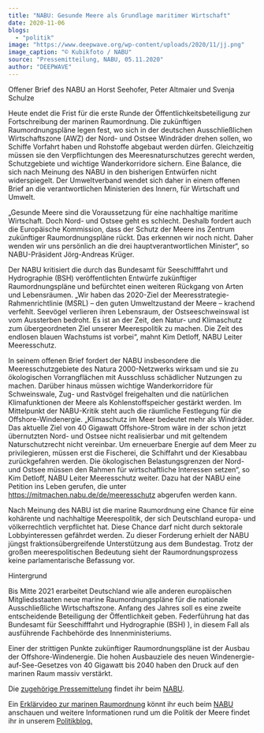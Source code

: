 ```yaml
---
title: "NABU: Gesunde Meere als Grundlage maritimer Wirtschaft"
date: 2020-11-06
blogs: 
  - "politik"
image: "https://www.deepwave.org/wp-content/uploads/2020/11/jj.png"
image_caption: "© Kubikfoto / NABU"
source: "Pressemitteilung, NABU, 05.11.2020"
author: "DEEPWAVE"
---
```


Offener Brief des NABU an Horst Seehofer, Peter Altmaier und Svenja Schulze

Heute endet die Frist für die erste Runde der Öffentlichkeitsbeteiligung zur Fortschreibung der marinen Raumordnung. Die zukünftigen Raumordnungspläne legen fest, wo sich in der deutschen Ausschließlichen Wirtschaftszone (AWZ) der Nord- und Ostsee Windräder drehen sollen, wo Schiffe Vorfahrt haben und Rohstoffe abgebaut werden dürfen. Gleichzeitig müssen sie den Verpflichtungen des Meeresnaturschutzes gerecht werden, Schutzgebiete und wichtige Wanderkorridore sichern. Eine Balance, die sich nach Meinung des NABU in den bisherigen Entwürfen nicht widerspiegelt. Der Umweltverband wendet sich daher in einem offenen Brief an die verantwortlichen Ministerien des Innern, für Wirtschaft und Umwelt.

„Gesunde Meere sind die Voraussetzung für eine nachhaltige maritime Wirtschaft. Doch Nord- und Ostsee geht es schlecht. Deshalb fordert auch die Europäische Kommission, dass der Schutz der Meere ins Zentrum zukünftiger Raumordnungspläne rückt. Das erkennen wir noch nicht. Daher wenden wir uns persönlich an die drei hauptverantwortlichen Minister“, so NABU-Präsident Jörg-Andreas Krüger.

Der NABU kritisiert die durch das Bundesamt für Seeschifffahrt und Hydrographie (BSH) veröffentlichten Entwürfe zukünftiger Raumordnungspläne und befürchtet einen weiteren Rückgang von Arten und Lebensräumen. „Wir haben das 2020-Ziel der Meeresstrategie-Rahmenrichtlinie (MSRL) – den guten Umweltzustand der Meere – krachend verfehlt. Seevögel verlieren ihren Lebensraum, der Ostseeschweinswal ist vom Aussterben bedroht. Es ist an der Zeit, den Natur- und Klimaschutz zum übergeordneten Ziel unserer Meerespolitik zu machen. Die Zeit des endlosen blauen Wachstums ist vorbei“, mahnt Kim Detloff, NABU Leiter Meeresschutz.

In seinem offenen Brief fordert der NABU insbesondere die Meeresschutzgebiete des Natura 2000-Netzwerks wirksam und sie zu ökologischen Vorrangflächen mit Ausschluss schädlicher Nutzungen zu machen. Darüber hinaus müssen wichtige Wanderkorridore für Schweinswale, Zug- und Rastvögel freigehalten und die natürlichen Klimafunktionen der Meere als Kohlenstoffspeicher gestärkt werden. Im Mittelpunkt der NABU-Kritik steht auch die räumliche Festlegung für die Offshore-Windenergie. „Klimaschutz im Meer bedeutet mehr als Windräder. Das aktuelle Ziel von 40 Gigawatt Offshore-Strom wäre in der schon jetzt übernutzten Nord- und Ostsee nicht realisierbar und mit geltendem Naturschutzrecht nicht vereinbar. Um erneuerbare Energie auf dem Meer zu privilegieren, müssen erst die Fischerei, die Schiffahrt und der Kiesabbau zurückgefahren werden. Die ökologischen Belastungsgrenzen der Nord- und Ostsee müssen den Rahmen für wirtschaftliche Interessen setzen“, so Kim Detloff, NABU Leiter Meeresschutz weiter. Dazu hat der NABU eine Petition ins Leben gerufen, die unter https://mitmachen.nabu.de/de/meeresschutz abgerufen werden kann.

Nach Meinung des NABU ist die marine Raumordnung eine Chance für eine kohärente und nachhaltige Meerespolitik, der sich Deutschland europa- und völkerrechtlich verpflichtet hat. Diese Chance darf nicht durch sektorale Lobbyinteressen gefährdet werden. Zu dieser Forderung erhielt der NABU jüngst fraktionsübergreifende Unterstützung aus dem Bundestag. Trotz der großen meerespolitischen Bedeutung sieht der Raumordnungsprozess keine parlamentarische Befassung vor.

Hintergrund

Bis Mitte 2021 erarbeitet Deutschland wie alle anderen europäischen Mitgliedsstaaten neue marine Raumordnungspläne für die nationale Ausschließliche Wirtschaftszone. Anfang des Jahres soll es eine zweite entscheidende Beteiligung der Öffentlichkeit geben. Federführung hat das Bundesamt für Seeschifffahrt und Hydrographie (BSH) ), in diesem Fall als ausführende Fachbehörde des Innenministeriums.

Einer der strittigen Punkte zukünftiger Raumordnungspläne ist der Ausbau der Offshore-Windenergie. Die hohen Ausbauziele des neuen Windenergie-auf-See-Gesetzes von 40 Gigawatt bis 2040 haben den Druck auf den marinen Raum massiv verstärkt.

Die [zugehörige Pressemittelung](https://www.nabu.de/modules/presseservice/index.php?popup=true&db=presseservice&show=30082) findet ihr beim [NABU](https://www.nabu.de/).

Ein [Erklärvideo zur marinen Raumordnung](https://www.nabu.de/natur-und-landschaft/meere/meeresschutzgebiete/nord-und-ostsee/28707.html) könnt ihr euch beim [NABU](https://www.nabu.de/) anschauen und weitere Informationen rund um die Politik der Meere findet ihr in unserem [Politikblog.](https://www.deepwave.org/blogs/politik/)
